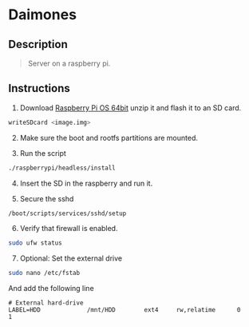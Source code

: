 # Daimones

## Description

> Server on a raspberry pi.

## Instructions

1. Download [Raspberry Pi OS 64bit](https://www.raspberrypi.com/software/operating-systems/#raspberry-pi-os-64-bit)
unzip it and flash it to an SD card.

```sh
writeSDcard <image.img>
```

2. Make sure the boot and rootfs partitions are mounted.

3. Run the script

```sh
./raspberrypi/headless/install
```

4. Insert the SD in the raspberry and run it.

5. Secure the sshd

```sh
/boot/scripts/services/sshd/setup
```

6. Verify that firewall is enabled.

```sh
sudo ufw status
```

7. Optional: Set the external drive

```sh
sudo nano /etc/fstab
```

And add the following line

```
# External hard-drive
LABEL=HDD             /mnt/HDD        ext4     rw,relatime      0       1
```
